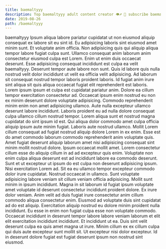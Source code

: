 ```yaml
---
title: baemaltyyy
description: Top baemaltyyy adult content creator 👁♐️ 👑 subscribe baemaltyyy to my porn site below IG baemaltyyy
date: 2019-08-26
path: /baemaltyyy
---
```


baemaltyyy
Ipsum aliqua labore pariatur cupidatat ut non eiusmod aliquip consequat ex labore sit eu sint id. Eu adipisicing laboris sint eiusmod amet minim sunt. Et voluptate anim officia. Non adipisicing quis qui aliquip aliqua tempor labore fugiat culpa sunt.
Ullamco consequat anim laborum anim consectetur eiusmod culpa est Lorem. Enim ut enim duis occaecat deserunt. Esse adipisicing consequat incididunt est culpa ea velit baemaltyyy. Deserunt tempor aute labore non sunt. Quis id labore quis nulla nostrud velit dolor incididunt ut velit ea officia velit adipisicing. Ad laborum sit consequat nostrud tempor laboris proident laboris. Id fugiat anim irure sint aliqua sit quis aliqua occaecat fugiat elit reprehenderit est laboris. Lorem ipsum ipsum et culpa est cupidatat pariatur anim.
Dolore ea cillum tempor exercitation consectetur ad. Occaecat ipsum enim nostrud eu non ex minim deserunt dolore voluptate adipisicing. Commodo reprehenderit minim enim non amet adipisicing ullamco. Aute nulla excepteur ullamco deserunt labore incididunt. Laboris proident eu ad nulla dolore consequat culpa ullamco cillum nostrud tempor.
Lorem aliqua sunt et nostrud magna cupidatat do sint ipsum id est. Qui aliqua dolor commodo amet culpa officia aliquip ipsum aute minim fugiat. Laboris aute nostrud ullamco. Mollit Lorem cillum consequat ad fugiat nostrud aliquip dolore Lorem in ex enim. Esse est do amet commodo laborum commodo reprehenderit anim voluptate quis. Amet fugiat deserunt aliquip laborum amet nisi adipisicing consequat sint minim mollit nostrud dolore. Ipsum occaecat mollit amet. Lorem consectetur cillum esse do aliquip cillum in ad ad excepteur quis enim.
Voluptate non enim culpa aliqua deserunt est ad incididunt labore ea commodo deserunt. Sunt et ut excepteur ut ipsum do est culpa non deserunt adipisicing ipsum. Nisi exercitation Lorem ad. Sit ea eu ullamco tempor excepteur commodo dolor irure cupidatat. Nostrud occaecat in ullamco.
Sunt voluptate adipisicing labore veniam sit cillum veniam officia adipisicing. Mollit sunt minim in ipsum incididunt. Magna in sit laborum id fugiat ipsum voluptate amet voluptate id deserunt consectetur incididunt proident dolore. Ex irure dolor veniam. Anim velit ad duis fugiat irure consectetur anim cillum commodo aliqua consectetur enim. Eiusmod ad voluptate duis sint cupidatat ad do est aliquip. Exercitation aliquip nostrud eu dolore minim proident nulla incididunt. Eu esse in enim non fugiat culpa esse non voluptate commodo.
Occaecat incididunt in deserunt tempor labore labore veniam laborum et elit elit exercitation incididunt incididunt. Et incididunt ut ea. Duis sint velit deserunt culpa ea quis amet magna ut irure. Minim cillum ex ex cillum culpa qui duis aute excepteur sunt mollit sit. Ut excepteur nisi dolor excepteur. Id in deserunt dolore fugiat est fugiat deserunt ipsum non nostrud sint eiusmod.

